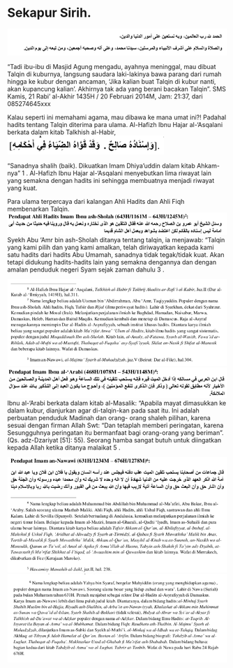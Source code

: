 # Sekapur Sirih.

![](/assets/Selection_348.png)

“Tadi ibu-ibu di Masjid Agung mengadu, ayahnya meninggal, mau dibuat Talqin di kuburnya, langsung saudara laki-lakinya bawa parang dari rumah hingga ke kubur dengan ancaman, ‘Jika kalian buat Talqin di kubur nanti, akan kupancung kalian’. Akhirnya tak ada yang berani bacakan Talqin”. SMS Kamis, 21 Rabi’ al-Akhir 1435H / 20 Februari 2014M, Jam: 21:37, dari 085274645xxx

Kalau seperti ini memahami agama, mau dibawa ke mana umat ini?! Padahal hadits tentang Talqin diterima para ulama. Al-Hafizh Ibnu Hajar al-‘Asqalani berkata dalam kitab Talkhish al-Habir, ![](/assets/Selection_349.png)

“Sanadnya shalih \(baik\). Dikuatkan Imam Dhiya’uddin dalam kitab Ahkam-nya” 1 . Al-Hafizh Ibnu Hajar al-‘Asqalani menyebutkan lima riwayat lain yang semakna dengan hadits ini sehingga membuatnya menjadi riwayat yang kuat.

Para ulama terpercaya dari kalangan Ahli Hadits dan Ahli Fiqh membenarkan Talqin.![](/assets/Selection_350.png)Syekh Abu ‘Amr bin ash-Sholah ditanya tentang talqin, ia menjawab: “Talqin yang kami pilih dan yang kami amalkan, telah diriwayatkan kepada kami satu hadits dari hadits Abu Umamah, sanadnya tidak tegak/tidak kuat. Akan tetapi didukung hadits-hadits lain yang semakna dengannya dan dengan amalan penduduk negeri Syam sejak zaman dahulu 3 .

![](/assets/Selection_351.png)![](/assets/Selection_352.png)Ibnu al-‘Arabi berkata dalam kitab al-Masalik: “Apabila mayat dimasukkan ke dalam kubur, dianjurkan agar di-talqin-kan pada saat itu. Ini adalah perbuatan penduduk Madinah dan orang- orang shaleh pilihan, karena sesuai dengan firman Allah Swt: “Dan tetaplah memberi peringatan, karena Sesungguhnya peringatan itu bermanfaat bagi orang-orang yang beriman”. \(Qs. adz-Dzariyat \[51\]: 55\). Seorang hamba sangat butuh untuk diingatkan kepada Allah ketika ditanya malaikat 5 .

![](/assets/Selection_353.png)![](/assets/Selection_354.png)

